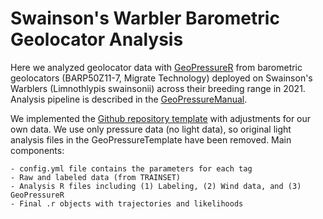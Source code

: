 # Swainson's Warbler Barometric Geolocator Analysis

Here we analyzed geolocator data with [GeoPressureR](https://raphaelnussbaumer.com/GeoPressureR/) from barometric geolocators (BARP50Z11-7, Migrate Technology) deployed on Swainson's Warblers (Limnothlypis swainsonii) across their breeding range in 2021. Analysis pipeline is described in the [GeoPressureManual](https://raphaelnussbaumer.com/GeoPressureManual). 

We implemented the [Github repository template](https://docs.github.com/articles/creating-a-repository-from-a-template/) with adjustments for our own data. We use only pressure data (no light data), so original light analysis files in the GeoPressureTemplate have been removed. Main components:

	- config.yml file contains the parameters for each tag
	- Raw and labeled data (from TRAINSET)
	- Analysis R files including (1) Labeling, (2) Wind data, and (3) GeoPressureR
	- Final .r objects with trajectories and likelihoods




